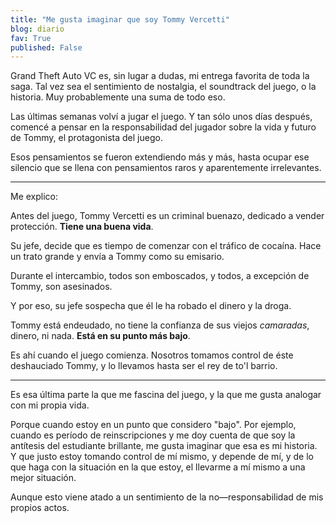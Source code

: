 ```yaml
---
title: "Me gusta imaginar que soy Tommy Vercetti"
blog: diario
fav: True
published: False
---
```


Grand Theft Auto VC es, sin lugar a dudas, mi entrega favorita de toda la saga. Tal vez sea el sentimiento de nostalgia, el soundtrack del juego, o la historia. Muy probablemente una suma de todo eso.

Las últimas semanas volví a jugar el juego. Y tan sólo unos días después, comencé a pensar en la responsabilidad del jugador sobre la vida y futuro de Tommy, el protagonista del juego.

Esos pensamientos se fueron extendiendo más y más, hasta ocupar ese silencio que se llena con pensamientos raros y aparentemente irrelevantes.

---

Me explico:

Antes del juego, Tommy Vercetti es un criminal buenazo, dedicado a vender protección. **Tiene una buena vida**.

Su jefe, decide que es tiempo de comenzar con el tráfico de cocaína. Hace un trato grande y envía a Tommy como su emisario. 

Durante el intercambio, todos son emboscados, y todos, a excepción de Tommy, son asesinados.

Y por eso, su jefe sospecha que él le ha robado el dinero y la droga. 

Tommy está endeudado, no tiene la confianza de sus viejos *camaradas*, dinero, ni nada. **Está en su punto más bajo**.

Es ahí cuando el juego comienza. Nosotros tomamos control de éste deshauciado Tommy, y lo llevamos hasta ser el rey de to'l barrio.

---

Es esa última parte la que me fascina del juego, y la que me gusta analogar con mi propia vida.

Porque cuando estoy en un punto que considero "bajo". Por ejemplo, cuando es período de reinscripciones y me doy cuenta de que soy la antítesis del estudiante brillante, me gusta imaginar que esa es mi historia. Y que justo estoy tomando control de mí mismo, y depende de mí, y de lo que haga con la situación en la que estoy, el llevarme a mí mismo a una mejor situación.

Aunque esto viene atado a un sentimiento de la no—responsabilidad de mis propios actos.
